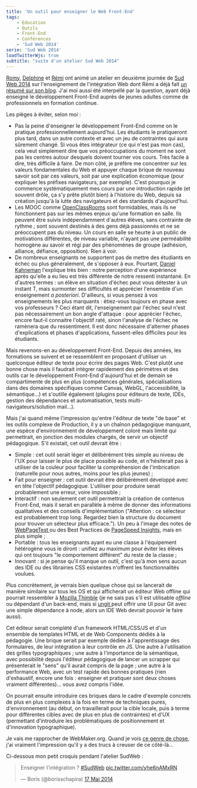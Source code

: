 ```yaml
---
title: 'Un outil pour enseigner le Web Front-End'
tags:
    - Education
    - Outils
    - Front-End
    - Conférences
    - 'Sud Web 2014'
serie: 'Sud Web 2014'
loadTwitterWjs: true
subtitle: "suite d'un atelier Sud Web 2014"
---
```


[Romy](http://romy.tetue.net/ 'Romy, conceptrice web, parisienne et têtue'),
[Delphine](http://nissone.com/ 'Delphine, responsable qualité Web') et
[Rémi](http://www.hteumeuleu.fr/ 'Rémi, intégrateur Web passionné') ont animé un
atelier en deuxième journée de
[Sud Web 2014](http://sudweb.fr/2014/ 'Sud Web 2014') sur l'enseignement de
l'intégration Web dont Rémi a déjà fait
[un résumé sur son blog](http://www.hteumeuleu.fr/comment-enseigner-integration-web/ '"Comment enseigner l’intégration web ?" ", HTeuMeuLeu').
J'ai moi aussi été interpellé par la question, ayant déjà enseigné le
développement Front-End auprès de jeunes adultes comme de professionnels en
formation continue.

<!-- more -->

Les pièges à éviter, selon moi :

-   Pas la peine d'enseigner le développement Front-End comme on le pratique
    professionnellement aujourd'hui. Les étudiants le pratiqueront plus tard,
    dans un autre contexte et avec un jeu de contraintes qui aura sûrement
    changé. Si vous êtes intégrateur (ce qui n'est pas mon cas), cela veut
    simplement dire que vos préoccupations du moment ne sont pas les centres
    autour desquels doivent tourner vos cours. Très facile à dire, très
    difficile à faire. De mon côté, je préfère me concentrer sur les valeurs
    fondamentales du Web et appuyer chaque brique de nouveau savoir soit par ces
    valeurs, soit par une explication économique (pour expliquer les préfixes
    navigateurs, par exemple). C'est pourquoi je commence systématiquement mes
    cours par une introduction rapide (et souvent drôle, ça s'y prête plutôt
    bien) à l'histoire du Web, depuis sa création jusqu'à la lutte des
    navigateurs et des standards d'aujourd'hui.
-   Les MOOC comme
    [OpenClassRooms](http://openclassrooms.com/ 'OpenClassRooms, le meilleur MOOC pour les métiers du numérique et bien plus')
    sont formidables, mais ils ne fonctionnent pas sur les mêmes enjeux qu'une
    formation en salle. Ils peuvent être suivis indépendamment d'autres élèves,
    sans contrainte de rythme ; sont souvent destinés à des gens déjà passionnés
    et ne se préoccupent pas du niveau. Un cours en salle se heurte à un public
    de motivations différentes, de niveau variable, n'ayant pas une perméabilité
    homogène au savoir et régi par des phénomènes de groupe (adhésion, alliance,
    défiance, opposition). Rien à voir.
-   De nombreux enseignants ne supportent pas de mettre des étudiants en échec
    ou plus généralement, de s'opposer à eux. Pourtant,
    [Daniel Kahneman](http://www.ted.com/talks/daniel_kahneman_the_riddle_of_experience_vs_memory '"The riddle of experience vs. memory" ", Daniel Kahneman ", TED')
    l'explique très bien : notre perception d'une expérience après qu'elle a eu
    lieu est très différente de notre ressenti instantané. En d'autres termes :
    un élève en situation d'échec peut vous détester à un instant T, mais
    surmonter ses difficultés et apprécier l'ensemble d'un enseignement _a
    posteriori_. D'ailleurs, si vous pensez à vos enseignements les plus
    marquants : étiez-vous toujours en phase avec vos professeurs ? Ceci étant
    dit, l'enseignement par l'échec seul n'est pas nécessairement un bon angle
    d'attaque : pour apprécier l'échec, encore faut-il connaitre l'objectif
    raté, sinon l'analyse de l'échec ne ramènera que du ressentiment. Il est
    donc nécessaire d'alterner phases d'explications et phases d'applications,
    fussent-elles difficiles pour les étudiants.

Mais revenons-en au développement Front-End. Depuis des années, les formations
se suivent et se ressemblent en proposant d'utiliser un quelconque éditeur de
texte pour écrire des pages Web. C'est plutôt une bonne chose mais il faudrait
intégrer rapidement des périmètres et des outils car le développement Front-End
d'aujourd'hui et de demain se compartimente de plus en plus (compétences
générales, spécialisations dans des domaines spécifiques comme Canvas, WebGL,
l'accessibilité, la sémantique…) et s'outille également (plugins pour éditeurs
de texte, IDEs, gestion des dépendances et automatisation, tests
multi-navigateurs/solution mail…).

Mais j'ai quand même l'impression qu'entre l'éditeur de texte "de base" et les
outils complexe de Production, il y a un chaînon pédagogique manquant, une
espèce d'environnement de développement coloré mais limité qui permettrait, en
jonction des modules chargés, de servir un objectif pédagogique. S'il existait,
cet outil devrait être :

-   Simple : cet outil serait léger et délibérément très simple au niveau de
    l'UX pour laisser le plus de place possible au code, et n'hésiterait pas à
    utiliser de la couleur pour faciliter la compréhension de l'imbrication
    (naturelle pour nous autres, moins pour les plus jeunes) ;
-   Fait pour enseigner : cet outil devrait être délibérément développé avec en
    tête l'objectif pédagogique. L'utiliser pour produire serait probablement
    une erreur, voire impossible ;
-   Interactif : non seulement cet outil permettrait la création de contenus
    Front-End, mais il serait en parallèle à même de donner des informations
    qualitatives et des conseils d'implémentation ("Attention : ce sélecteur est
    probablement trop long. Regardez bien la structure du document pour trouver
    un sélecteur plus efficace."). Un peu à l'image des notes de
    [WebPageTest ](http://www.webpagetest.org 'WebPageTest.org')ou des Best
    Practices de
    [PageSpeed Insights](https://developers.google.com/speed/pagespeed/insights/ 'PageSpeed Insights'),
    mais en plus simple ;
-   Portable : tous les enseignants ayant eu une classe à l'équipement
    hétérogène vous le diront : unifiez au maximum pour éviter les élèves qui
    ont toujours "le comportement différent" du reste de la classe ;
-   Innovant : si je pense qu'il manque un outil, c'est qu'à mon sens aucun des
    IDE ou des librairies CSS existantes n'offrent les fonctionnalités voulues.

Plus concrètement, je verrais bien quelque chose qui se lancerait de manière
similaire sur tous les OS et qui afficherait un éditeur Web offline qui pourrait
ressembler à [Mozilla Thimble](https://thimble.webmaker.org/ 'Mozilla Thimble')
(je ne sais pas s'il est utilisable _offline_ ou dépendant d'un back-end, mais
si [ungit ](https://github.com/FredrikNoren/ungit 'Ungit sur GitHub.com')peut
offrir une UI pour Git avec une simple dépendance à node, alors un IDE Web
devrait pouvoir le faire aussi).

Cet éditeur serait complété d'un framework HTML/CSS/JS et d'un ensemble de
templates HTML et de Web Components dédiés à la pédagogie. Une brique serait par
exemple dédiée à l'apprentissage des formulaires, de leur intégration à leur
contrôle en JS. Une autre à l'utilisation des grilles typographiques ; une autre
à l'importance de la sémantique, avec possibilité depuis l'éditeur pédagogique
de lancer un scrapper qui présenterait le "sens" qu'il aurait compris de la page
; une autre à la performance Web, avec un test rapide des bonnes pratiques (rien
d'exhaustif, encore une fois : enseigner et pratiquer sont deux choses vraiment
différentes)… vous avez compris l'idée.

On pourrait ensuite introduire ces briques dans le cadre d'exemple concrets de
plus en plus complexes à la fois en terme de techniques pures, d'environnement
(au début, on travaillerait pour la cible locale, puis à terme pour différentes
cibles avec de plus en plus de contraintes) et d'UX (permettant d'introduire les
problématiques de positionnement et d'innovation typographique).

Je vais me rapprocher de WebMaker.org. Quand je vois
[ce genre de chose](https://webmaker.org/make-your-own 'Teaching Templates ", WebMaker.org'),
j'ai vraiment l'impression qu'il y a des trucs à creuser de ce côté-là…

Ci-dessous mon petit croquis pendant l'atelier SudWeb :

<blockquote class="twitter-tweet" lang="fr"><p lang="fr" dir="ltr">Enseigner l&#39;intégration ? <a href="https://twitter.com/hashtag/SudWeb?src=hash">#SudWeb</a> <a href="http://t.co/yhe6nAMxRN">pic.twitter.com/yhe6nAMxRN</a></p>&mdash; Boris (@borisschapira) <a href="https://twitter.com/borisschapira/status/467696288885379072">17 Mai 2014</a></blockquote>
